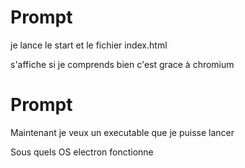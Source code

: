 # Prompt
  je lance le start
  et le fichier index.html

  s'affiche
  si je comprends bien c'est grace à chromium


# Prompt

Maintenant je veux un executable que je puisse lancer

Sous quels OS electron fonctionne

